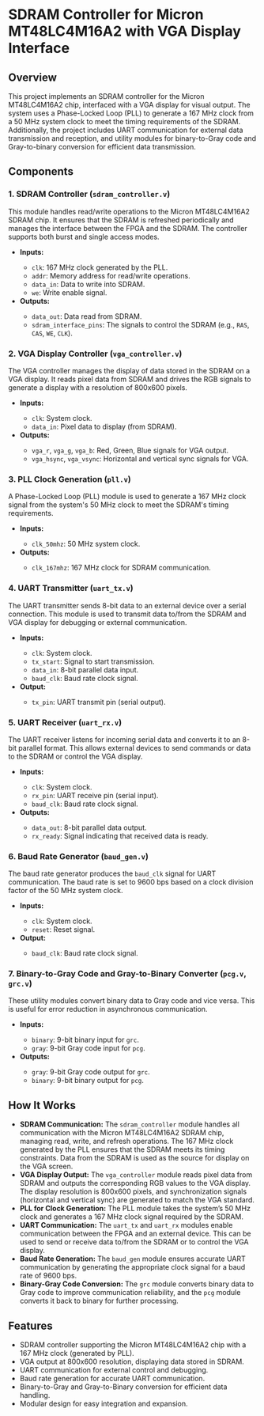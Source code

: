 <h1>SDRAM Controller for Micron MT48LC4M16A2 with VGA Display Interface</h1>

<h2>Overview</h2>
<p>
  This project implements an SDRAM controller for the Micron MT48LC4M16A2 chip, interfaced with a VGA display for visual output. The system uses a Phase-Locked Loop (PLL) to generate a 167 MHz clock from a 50 MHz system clock to meet the timing requirements of the SDRAM. Additionally, the project includes UART communication for external data transmission and reception, and utility modules for binary-to-Gray code and Gray-to-binary conversion for efficient data transmission.
</p>

<h2>Components</h2>

<h3>1. SDRAM Controller (<code>sdram_controller.v</code>)</h3>
<p>
  This module handles read/write operations to the Micron MT48LC4M16A2 SDRAM chip. It ensures that the SDRAM is refreshed periodically and manages the interface between the FPGA and the SDRAM. The controller supports both burst and single access modes.
</p>
<ul>
  <li><strong>Inputs:</strong></li>
  <ul>
    <li><code>clk</code>: 167 MHz clock generated by the PLL.</li>
    <li><code>addr</code>: Memory address for read/write operations.</li>
    <li><code>data_in</code>: Data to write into SDRAM.</li>
    <li><code>we</code>: Write enable signal.</li>
  </ul>
  <li><strong>Outputs:</strong></li>
  <ul>
    <li><code>data_out</code>: Data read from SDRAM.</li>
    <li><code>sdram_interface_pins</code>: The signals to control the SDRAM (e.g., <code>RAS</code>, <code>CAS</code>, <code>WE</code>, <code>CLK</code>).</li>
  </ul>
</ul>

<h3>2. VGA Display Controller (<code>vga_controller.v</code>)</h3>
<p>
  The VGA controller manages the display of data stored in the SDRAM on a VGA display. It reads pixel data from SDRAM and drives the RGB signals to generate a display with a resolution of 800x600 pixels.
</p>
<ul>
  <li><strong>Inputs:</strong></li>
  <ul>
    <li><code>clk</code>: System clock.</li>
    <li><code>data_in</code>: Pixel data to display (from SDRAM).</li>
  </ul>
  <li><strong>Outputs:</strong></li>
  <ul>
    <li><code>vga_r</code>, <code>vga_g</code>, <code>vga_b</code>: Red, Green, Blue signals for VGA output.</li>
    <li><code>vga_hsync</code>, <code>vga_vsync</code>: Horizontal and vertical sync signals for VGA.</li>
  </ul>
</ul>

<h3>3. PLL Clock Generation (<code>pll.v</code>)</h3>
<p>
  A Phase-Locked Loop (PLL) module is used to generate a 167 MHz clock signal from the system's 50 MHz clock to meet the SDRAM's timing requirements.
</p>
<ul>
  <li><strong>Inputs:</strong></li>
  <ul>
    <li><code>clk_50mhz</code>: 50 MHz system clock.</li>
  </ul>
  <li><strong>Outputs:</strong></li>
  <ul>
    <li><code>clk_167mhz</code>: 167 MHz clock for SDRAM communication.</li>
  </ul>
</ul>

<h3>4. UART Transmitter (<code>uart_tx.v</code>)</h3>
<p>
  The UART transmitter sends 8-bit data to an external device over a serial connection. This module is used to transmit data to/from the SDRAM and VGA display for debugging or external communication.
</p>
<ul>
  <li><strong>Inputs:</strong></li>
  <ul>
    <li><code>clk</code>: System clock.</li>
    <li><code>tx_start</code>: Signal to start transmission.</li>
    <li><code>data_in</code>: 8-bit parallel data input.</li>
    <li><code>baud_clk</code>: Baud rate clock signal.</li>
  </ul>
  <li><strong>Output:</strong></li>
  <ul>
    <li><code>tx_pin</code>: UART transmit pin (serial output).</li>
  </ul>
</ul>

<h3>5. UART Receiver (<code>uart_rx.v</code>)</h3>
<p>
  The UART receiver listens for incoming serial data and converts it to an 8-bit parallel format. This allows external devices to send commands or data to the SDRAM or control the VGA display.
</p>
<ul>
  <li><strong>Inputs:</strong></li>
  <ul>
    <li><code>clk</code>: System clock.</li>
    <li><code>rx_pin</code>: UART receive pin (serial input).</li>
    <li><code>baud_clk</code>: Baud rate clock signal.</li>
  </ul>
  <li><strong>Outputs:</strong></li>
  <ul>
    <li><code>data_out</code>: 8-bit parallel data output.</li>
    <li><code>rx_ready</code>: Signal indicating that received data is ready.</li>
  </ul>
</ul>

<h3>6. Baud Rate Generator (<code>baud_gen.v</code>)</h3>
<p>
  The baud rate generator produces the <code>baud_clk</code> signal for UART communication. The baud rate is set to 9600 bps based on a clock division factor of the 50 MHz system clock.
</p>
<ul>
  <li><strong>Inputs:</strong></li>
  <ul>
    <li><code>clk</code>: System clock.</li>
    <li><code>reset</code>: Reset signal.</li>
  </ul>
  <li><strong>Output:</strong></li>
  <ul>
    <li><code>baud_clk</code>: Baud rate clock signal.</li>
  </ul>
</ul>

<h3>7. Binary-to-Gray Code and Gray-to-Binary Converter (<code>pcg.v</code>, <code>grc.v</code>)</h3>
<p>
  These utility modules convert binary data to Gray code and vice versa. This is useful for error reduction in asynchronous communication.
</p>
<ul>
  <li><strong>Inputs:</strong></li>
  <ul>
    <li><code>binary</code>: 9-bit binary input for <code>grc</code>.</li>
    <li><code>gray</code>: 9-bit Gray code input for <code>pcg</code>.</li>
  </ul>
  <li><strong>Outputs:</strong></li>
  <ul>
    <li><code>gray</code>: 9-bit Gray code output for <code>grc</code>.</li>
    <li><code>binary</code>: 9-bit binary output for <code>pcg</code>.</li>
  </ul>
</ul>

<h2>How It Works</h2>
<ul>
  <li><strong>SDRAM Communication:</strong> The <code>sdram_controller</code> module handles all communication with the Micron MT48LC4M16A2 SDRAM chip, managing read, write, and refresh operations. The 167 MHz clock generated by the PLL ensures that the SDRAM meets its timing constraints. Data from the SDRAM is used as the source for display on the VGA screen.</li>
  <li><strong>VGA Display Output:</strong> The <code>vga_controller</code> module reads pixel data from SDRAM and outputs the corresponding RGB values to the VGA display. The display resolution is 800x600 pixels, and synchronization signals (horizontal and vertical sync) are generated to match the VGA standard.</li>
  <li><strong>PLL for Clock Generation:</strong> The PLL module takes the system’s 50 MHz clock and generates a 167 MHz clock signal required by the SDRAM.</li>
  <li><strong>UART Communication:</strong> The <code>uart_tx</code> and <code>uart_rx</code> modules enable communication between the FPGA and an external device. This can be used to send or receive data to/from the SDRAM or to control the VGA display.</li>
  <li><strong>Baud Rate Generation:</strong> The <code>baud_gen</code> module ensures accurate UART communication by generating the appropriate clock signal for a baud rate of 9600 bps.</li>
  <li><strong>Binary-Gray Code Conversion:</strong> The <code>grc</code> module converts binary data to Gray code to improve communication reliability, and the <code>pcg</code> module converts it back to binary for further processing.</li>
</ul>

<h2>Features</h2>
<ul>
  <li>SDRAM controller supporting the Micron MT48LC4M16A2 chip with a 167 MHz clock (generated by PLL).</li>
  <li>VGA output at 800x600 resolution, displaying data stored in SDRAM.</li>
  <li>UART communication for external control and debugging.</li>
  <li>Baud rate generation for accurate UART communication.</li>
  <li>Binary-to-Gray and Gray-to-Binary conversion for efficient data handling.</li>
  <li>Modular design for easy integration and expansion.</li>
</ul>

